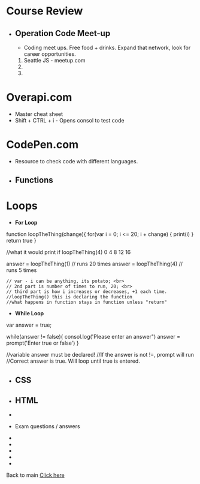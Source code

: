 # Course Review

- ## Operation Code Meet-up
    - Coding meet ups. Free food + drinks. Expand that network, look for career opportunities.
    1. Seattle JS - meetup.com
    2. 
    3. 

# Overapi.com
 - Master cheat sheet
 - Shift + CTRL + i - Opens consol to test code
# CodePen.com
- Resource to check code with different languages.

- **Functions**
    - 

# Loops
- **For Loop** 

function loopTheThing(change){
    for(var i = 0; i <= 20; i + change) {
        print(i)
    } 
    return true
} 

//what it would print if loopTheThing(4)
0
4
8
12
16


answer = loopTheThing(1) // runs 20 times
answer = loopTheThing(4) // runs 5 times

    // var - i can be anything, its potato; <br>
    // 2nd part is number of times to run, 20; <br>
    // third part is how i increases or decreases, +1 each time.
    //loopTheThing() this is declaring the function
    //what happens in function stays in function unless "return"


- **While Loop**

var answer = true;

while(answer != false){
    consol.log('Please enter an answer")
    answer = prompt('Enter true or false')
} 

//variable answer must be declared! 
//If the answer is not !=, prompt will run
//Correct answer is true. Will loop until true is entered.



- **CSS**
    - 

- **HTML**
    - 

- 


- Exam questions / answers


- 
- 
- 
- 
- 

Back to main [Click here](README.md)